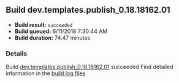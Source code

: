## Build dev.templates.publish_0.18.18162.01
- **Build result:** `succeeded`
- **Build queued:** 6/11/2018 7:30:44 AM
- **Build duration:** 74.47 minutes
### Details
Build [dev.templates.publish_0.18.18162.01](https://winappstudio.visualstudio.com/web/build.aspx?pcguid=a4ef43be-68ce-4195-a619-079b4d9834c2&builduri=vstfs%3a%2f%2f%2fBuild%2fBuild%2f25854) succeeded
Find detailed information in the [build log files](https://uwpctdiags.blob.core.windows.net/buildlogs/dev.templates.publish_0.18.18162.01_logs.zip)
